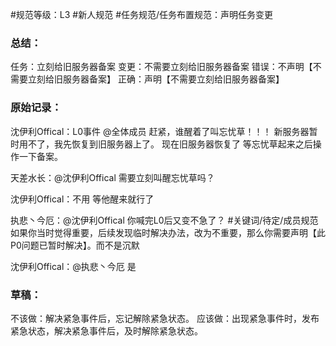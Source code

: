 #规范等级：L3
#新人规范
#任务规范/任务布置规范：声明任务变更
### 总结：
任务：立刻给旧服务器备案
变更：不需要立刻给旧服务器备案
错误：不声明【不需要立刻给旧服务器备案】
正确：声明【不需要立刻给旧服务器备案】

### 原始记录：
沈伊利Offical：L0事件
@全体成员 赶紧，谁醒着了叫忘忧草！！！
新服务器暂时用不了，我先恢复到旧服务器上了。
现在旧服务器恢复了
等忘忧草起来之后操作一下备案。

天差水长：@沈伊利Offical 需要立刻叫醒忘忧草吗？

沈伊利Offical：不用
等他醒来就行了

执悲丶今厄：@沈伊利Offical 你喊完L0后又变不急了？
#关键词/待定/成员规范
如果你当时觉得重要，后续发现临时解决办法，改为不重要，那么你需要声明【此P0问题已暂时解决】。而不是沉默

沈伊利Offical：@执悲丶今厄 是

### 草稿：
不该做：解决紧急事件后，忘记解除紧急状态。
应该做：出现紧急事件时，发布紧急状态，解决紧急事件后，及时解除紧急状态。


